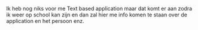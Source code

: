 Ik heb nog niks voor me Text based application maar dat komt er aan zodra ik weer op school kan zijn en dan zal hier me info komen te staan over de application en het persoon enz.